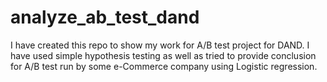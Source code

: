# analyze_ab_test_dand

I have created this repo to show my work for A/B test project for DAND. I have used simple hypothesis testing as well as tried to provide conclusion for A/B test run by some e-Commerce company using Logistic regression.
